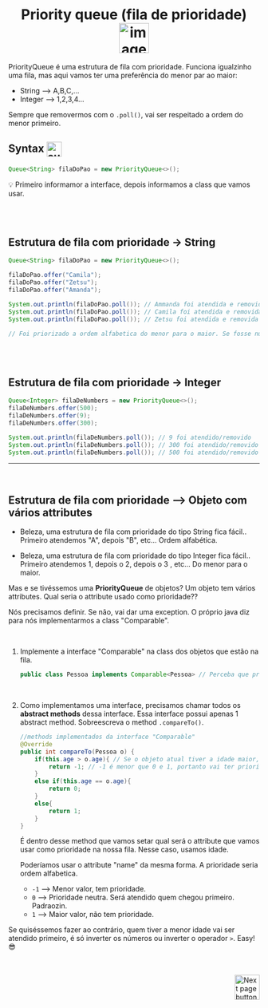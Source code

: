 <h1 align="center">
    Priority queue (fila de prioridade)
    <img src="https://cdn-icons-png.flaticon.com/512/2137/2137598.png" alt="image icon" width="60px" align="center">
</h1>

PriorityQueue é uma estrutura de fila com prioridade. Funciona igualzinho uma fila, mas aqui vamos ter uma preferência do menor par ao maior:

- String --> A,B,C,...
- Integer --> 1,2,3,4...

Sempre que removermos com o `.poll()`, vai ser respeitado a ordem do menor primeiro.
<br>

## Syntax <img src="https://cdn-icons-png.flaticon.com/512/1442/1442581.png" alt="curly braces icon" width="30px" align="center">

```java
Queue<String> filaDoPao = new PriorityQueue<>();
```

:bulb: Primeiro informamor a interface, depois informamos a class que vamos usar.

<br>
<br>

## Estrutura de fila com prioridade -> String

```java
Queue<String> filaDoPao = new PriorityQueue<>();

filaDoPao.offer("Camila");
filaDoPao.offer("Zetsu");
filaDoPao.offer("Amanda");

System.out.println(filaDoPao.poll()); // Ammanda foi atendida e removida da fila
System.out.println(filaDoPao.poll()); // Camila foi atendida e removida da fila
System.out.println(filaDoPao.poll()); // Zetsu foi atendida e removida da fila

// Foi priorizado a ordem alfabetica do menor para o maior. Se fosse number, o menor valor também seria prioridade.


```
<br>
<br>

## Estrutura de fila com prioridade -> Integer
```java
Queue<Integer> filaDeNumbers = new PriorityQueue<>();
filaDeNumbers.offer(500);
filaDeNumbers.offer(9);
filaDeNumbers.offer(300);

System.out.println(filaDeNumbers.poll()); // 9 foi atendido/removido
System.out.println(filaDeNumbers.poll()); // 300 foi atendido/removido
System.out.println(filaDeNumbers.poll()); // 500 foi atendido/removido
```

<hr>
<br>


## Estrutura de fila com prioridade --> Objeto com vários attributes
- Beleza, uma estrutura de fila com prioridade do tipo String fica fácil.. Primeiro atendemos "A", depois "B", etc... Ordem alfabética.
  
- Beleza, uma estrutura de fila com prioridade do tipo Integer fica fácil.. Primeiro atendemos 1, depois o 2, depois o 3 , etc... Do menor para o maior.

Mas e se tivéssemos uma **PriorityQueue** de objetos? Um objeto tem vários attributes. Qual seria o attribute usado como prioridade??

Nós precisamos definir. Se não, vai dar uma exception. O próprio java diz para nós  implementarmos a class "Comparable".

<br>

1. Implemente a interface "Comparable" na class dos objetos que estão na fila.

    ```java
    public class Pessoa implements Comparable<Pessoa> // Perceba que precisamos repetir o nome da class "<Pessoa>"
    ```

<br>

2. Como implementamos uma interface, precisamos chamar todos os **abstract methods** dessa interface. Essa interface possui apenas 1 abstract method. Sobreescreva o method `.compareTo()`.

    ```java
    //methods implementados da interface "Comparable"
    @Override
    public int compareTo(Pessoa o) {
        if(this.age > o.age){ // Se o objeto atual tiver a idade maior, ele terá prioridade
            return -1; // -1 é menor que 0 e 1, portanto vai ter prioridade
        }
        else if(this.age == o.age){
            return 0;
        }
        else{
            return 1;
        }
    }
    ```

    É dentro desse method que vamos setar qual será o attribute que vamos usar como prioridade na nossa fila. Nesse caso, usamos idade.

    Poderíamos usar o attribute "name" da mesma forma. A prioridade seria ordem alfabetica.

    - `-1` --> Menor valor, tem prioridade.
    - `0` --> Prioridade neutra. Será atendido quem chegou primeiro. Padraozin.
    - `1` --> Maior valor, não tem prioridade.

Se quiséssemos fazer ao contrário, quem tiver a menor idade vai ser atendido primeiro, é só inverter os números ou  inverter o operador `>`. Easy! :sunglasses:

<br>
<br>

<!-- Botão para próxima página -->
<a href="https://github.com/lGabrielDev/02.java/blob/main/Estudo/25.estrutura_de_dados/6.linked_list/linked_list.md">
    <img src="https://cdn-icons-png.flaticon.com/512/8175/8175884.png" alt="Next page button" width="50px" align="right">
</a>